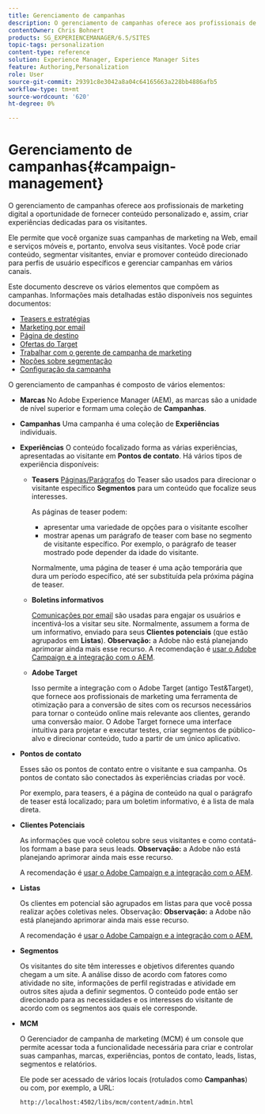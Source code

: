 ```yaml
---
title: Gerenciamento de campanhas
description: O gerenciamento de campanhas oferece aos profissionais de marketing digital a oportunidade de fornecer conteúdo personalizado e, assim, criar experiências dedicadas para os visitantes. Ele permite que você organize suas campanhas de marketing na Web, email e serviços móveis e, portanto, envolva seus visitantes.
contentOwner: Chris Bohnert
products: SG_EXPERIENCEMANAGER/6.5/SITES
topic-tags: personalization
content-type: reference
solution: Experience Manager, Experience Manager Sites
feature: Authoring,Personalization
role: User
source-git-commit: 29391c8e3042a8a04c64165663a228bb4886afb5
workflow-type: tm+mt
source-wordcount: '620'
ht-degree: 0%

---
```



# Gerenciamento de campanhas{#campaign-management}

O gerenciamento de campanhas oferece aos profissionais de marketing digital a oportunidade de fornecer conteúdo personalizado e, assim, criar experiências dedicadas para os visitantes.

Ele permite que você organize suas campanhas de marketing na Web, email e serviços móveis e, portanto, envolva seus visitantes. Você pode criar conteúdo, segmentar visitantes, enviar e promover conteúdo direcionado para perfis de usuário específicos e gerenciar campanhas em vários canais.

Este documento descreve os vários elementos que compõem as campanhas. Informações mais detalhadas estão disponíveis nos seguintes documentos:

* [Teasers e estratégias](/help/sites-classic-ui-authoring/classic-personalization-campaigns-teasers-strategy.md)
* [Marketing por email](/help/sites-classic-ui-authoring/classic-personalization-campaigns-email.md)
* [Página de destino](/help/sites-classic-ui-authoring/classic-personalization-campaigns-landingpage.md)
* [Ofertas do Target](/help/sites-classic-ui-authoring/classic-personalization-campaigns-target-offers.md)
* [Trabalhar com o gerente de campanha de marketing](/help/sites-classic-ui-authoring/classic-personalization-campaigns-mktg-manager.md)
* [Noções sobre segmentação](/help/sites-classic-ui-authoring/classic-personalization-campaigns-segmentation.md)
* [Configuração da campanha](/help/sites-classic-ui-authoring/classic-personalization-campaigns-setting-up-your.md)

O gerenciamento de campanhas é composto de vários elementos:

* **Marcas**
No Adobe Experience Manager (AEM), as marcas são a unidade de nível superior e formam uma coleção de **Campanhas**.

* **Campanhas**
Uma campanha é uma coleção de **Experiências** individuais.

* **Experiências**
O conteúdo focalizado forma as várias experiências, apresentadas ao visitante em **Pontos de contato**. Há vários tipos de experiência disponíveis:

   * **Teasers**
     [Páginas/Parágrafos](#teasers) do Teaser são usados para direcionar o visitante específico **Segmentos** para um conteúdo que focalize seus interesses.

     As páginas de teaser podem:

      * apresentar uma variedade de opções para o visitante escolher
      * mostrar apenas um parágrafo de teaser com base no segmento de visitante específico. Por exemplo, o parágrafo de teaser mostrado pode depender da idade do visitante.

     Normalmente, uma página de teaser é uma ação temporária que dura um período específico, até ser substituída pela próxima página de teaser.

   * **Boletins informativos**

     [Comunicações por email](#emailmarketing) são usadas para engajar os usuários e incentivá-los a visitar seu site. Normalmente, assumem a forma de um informativo, enviado para seus **Clientes potenciais** (que estão agrupados em **Listas**). **Observação:** a Adobe não está planejando aprimorar ainda mais esse recurso. A recomendação é [usar o Adobe Campaign e a integração com o AEM](/help/sites-administering/campaign.md).

   * **Adobe Target**

     Isso permite a integração com o Adobe Target (antigo Test&amp;Target), que fornece aos profissionais de marketing uma ferramenta de otimização para a conversão de sites com os recursos necessários para tornar o conteúdo online mais relevante aos clientes, gerando uma conversão maior. O Adobe Target fornece uma interface intuitiva para projetar e executar testes, criar segmentos de público-alvo e direcionar conteúdo, tudo a partir de um único aplicativo.

* **Pontos de contato**

  Esses são os pontos de contato entre o visitante e sua campanha. Os pontos de contato são conectados às experiências criadas por você.

  Por exemplo, para teasers, é a página de conteúdo na qual o parágrafo de teaser está localizado; para um boletim informativo, é a lista de mala direta.

* **Clientes Potenciais**

  As informações que você coletou sobre seus visitantes e como contatá-los formam a base para seus leads. **Observação:** a Adobe não está planejando aprimorar ainda mais esse recurso.

  A recomendação é [usar o Adobe Campaign e a integração com o AEM](/help/sites-administering/campaign.md).

* **Listas**

  Os clientes em potencial são agrupados em listas para que você possa realizar ações coletivas neles. Observação: **Observação:** a Adobe não está planejando aprimorar ainda mais esse recurso.

  A recomendação é [usar o Adobe Campaign e a integração com o AEM.](/help/sites-administering/campaign.md)

* **Segmentos**

  Os visitantes do site têm interesses e objetivos diferentes quando chegam a um site. A análise disso de acordo com fatores como atividade no site, informações de perfil registradas e atividade em outros sites ajuda a definir segmentos. O conteúdo pode então ser direcionado para as necessidades e os interesses do visitante de acordo com os segmentos aos quais ele corresponde.

* **MCM**

  O Gerenciador de campanha de marketing (MCM) é um console que permite acessar toda a funcionalidade necessária para criar e controlar suas campanhas, marcas, experiências, pontos de contato, leads, listas, segmentos e relatórios.

  Ele pode ser acessado de vários locais (rotulados como **Campanhas**) ou com, por exemplo, a URL:

  `http://localhost:4502/libs/mcm/content/admin.html`
